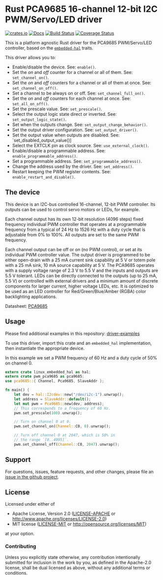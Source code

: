 # Rust PCA9685 16-channel 12-bit I2C PWM/Servo/LED driver

[![crates.io](https://img.shields.io/crates/v/pwm-pca9685.svg)](https://crates.io/crates/pwm-pca9685)
[![Docs](https://docs.rs/pwm-pca9685/badge.svg)](https://docs.rs/pwm-pca9685)
[![Build Status](https://travis-ci.org/eldruin/pwm-pca9685-rs.svg?branch=master)](https://travis-ci.org/eldruin/pwm-pca9685-rs)
[![Coverage Status](https://coveralls.io/repos/github/eldruin/pwm-pca9685-rs/badge.svg?branch=master)](https://coveralls.io/github/eldruin/pwm-pca9685-rs?branch=master)

This is a platform agnostic Rust driver for the PCA9685 PWM/Servo/LED
controller, based on the [`embedded-hal`] traits.

[`embedded-hal`]: https://github.com/rust-embedded/embedded-hal

This driver allows you to:
- Enable/disable the device. See: `enable()`.
- Set the _on_ and _off_ counter for a channel or all of them. See: `set_channel_on()`.
- Set the _on_ and _off_ counters for a channel or all of them at once. See: `set_channel_on_off()`.
- Set a channel to be always on or off. See: `set_channel_full_on()`.
- Set the _on_ and _off_ counters for each channel at once. See: `set_all_on_off()`.
- Set the prescale value. See: `set_prescale()`.
- Select the output logic state direct or inverted. See: `set_output_logic_state()`.
- Set when the outputs change. See: `set_output_change_behavior()`.
- Set the output driver configuration. See: `set_output_driver()`.
- Set the output value when outputs are disabled. See: `set_disabled_output_value()]
- Select the EXTCLK pin as clock source. See: `use_external_clock()`.
- Enable/disable a programmable address. See: `enable_programmable_address()`.
- Set a programmable address. See: `set_programmable_address()`.
- Change the address used by the driver. See: `set_address()`.
- Restart keeping the PWM register contents. See: `enable_restart_and_disable()`.

## The device

This device is an I2C-bus controlled 16-channel, 12-bit PWM controller.
Its outputs can be used to control servo motors or LEDs, for example.

Each channel output has its own 12-bit resolution (4096 steps) fixed
frequency individual PWM controller that operates at a programmable
frequency from a typical of 24 Hz to 1526 Hz with a duty cycle that is
adjustable from 0% to 100%.
All outputs are set to the same PWM frequency.

Each channel output can be off or on (no PWM control), or set at its
individual PWM controller value. The output driver is programmed to be
either open-drain with a 25 mA current sink capability at 5 V or totem pole
with a 25 mA sink, 10 mA source capability at 5 V. The PCA9685 operates
with a supply voltage range of 2.3 V to 5.5 V and the inputs and outputs
are 5.5 V tolerant. LEDs can be directly connected to the outputs (up to
25 mA, 5.5 V) or controlled with external drivers and a minimum amount of
discrete components for larger current, higher voltage LEDs, etc.
It is optimized to be used as an LED controller for Red/Green/Blue/Amber
(RGBA) color backlighting applications.

Datasheet: [PCA9685](https://www.nxp.com/docs/en/data-sheet/PCA9685.pdf)

## Usage

Please find additional examples in this repository: [driver-examples]

[driver-examples]: https://github.com/eldruin/driver-examples

To use this driver, import this crate and an `embedded_hal` implementation,
then instantiate the appropriate device.

In this example we set a PWM frequency of 60 Hz and a duty cycle of 50%
on channel 0.
```rust
extern crate linux_embedded_hal as hal;
extern crate pwm_pca9685 as pca9685;
use pca9685::{ Channel, Pca9685, SlaveAddr };

fn main() {
    let dev = hal::I2cdev::new("/dev/i2c-1").unwrap();
    let address = SlaveAddr::default();
    let mut pwm = Pca9685::new(dev, address);
    // This corresponds to a frequency of 60 Hz.
    pwm.set_prescale(100).unwrap();

    // Turn on channel 0 at 0.
    pwm.set_channel_on(Channel::C0, 0).unwrap();

    // Turn off channel 0 at 2047, which is 50% in
    // the range `[0..4095]`.
    pwm.set_channel_off(Channel::C0, 2047).unwrap();
```

## Support

For questions, issues, feature requests, and other changes, please file an
[issue in the github project](https://github.com/eldruin/pwm-pca9685-rs/issues).

## License

Licensed under either of

 * Apache License, Version 2.0 ([LICENSE-APACHE](LICENSE-APACHE) or
   http://www.apache.org/licenses/LICENSE-2.0)
 * MIT license ([LICENSE-MIT](LICENSE-MIT) or
   http://opensource.org/licenses/MIT)

at your option.

### Contributing

Unless you explicitly state otherwise, any contribution intentionally submitted
for inclusion in the work by you, as defined in the Apache-2.0 license, shall
be dual licensed as above, without any additional terms or conditions.

